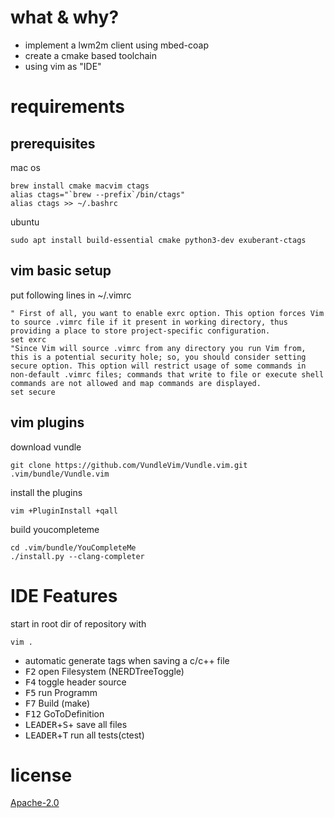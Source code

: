 # what & why?

* implement a lwm2m client using mbed-coap
* create a cmake based toolchain
* using vim as "IDE"

# requirements

## prerequisites

mac os
~~~
brew install cmake macvim ctags
alias ctags="`brew --prefix`/bin/ctags"
alias ctags >> ~/.bashrc
~~~

ubuntu
~~~
sudo apt install build-essential cmake python3-dev exuberant-ctags
~~~

## vim basic setup

put following lines in ~/.vimrc
~~~
" First of all, you want to enable exrc option. This option forces Vim to source .vimrc file if it present in working directory, thus providing a place to store project-specific configuration.
set exrc
"Since Vim will source .vimrc from any directory you run Vim from, this is a potential security hole; so, you should consider setting secure option. This option will restrict usage of some commands in non-default .vimrc files; commands that write to file or execute shell commands are not allowed and map commands are displayed.
set secure
~~~

## vim plugins

download vundle
~~~
git clone https://github.com/VundleVim/Vundle.vim.git .vim/bundle/Vundle.vim
~~~

install the plugins
~~~
vim +PluginInstall +qall
~~~

build youcompleteme
~~~
cd .vim/bundle/YouCompleteMe
./install.py --clang-completer
~~~

# IDE Features

start in root dir of repository with
~~~
vim .
~~~

* automatic generate tags when saving a c/c++ file
* <kbd>F2</kbd> open Filesystem (NERDTreeToggle)
* <kbd>F4</kbd> toggle header source
* <kbd>F5</kbd> run Programm
* <kbd>F7</kbd> Build (make)
* <kbd>F12</kbd>  GoToDefinition
* <kbd>LEADER</kbd>+<kbd>S</kbd>+ save all files
* <kbd>LEADER</kbd>+<kbd>T</kbd> run all tests(ctest)

# license

[Apache-2.0](https://www.apache.org/licenses/LICENSE-2.0.txt)

